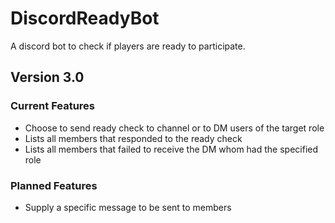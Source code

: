 # DiscordReadyBot
A discord bot to check if players are ready to participate.

## Version 3.0

### Current Features
* Choose to send ready check to channel or to DM users of the target role
* Lists all members that responded to the ready check
* Lists all members that failed to receive the DM whom had the specified role

### Planned Features
* Supply a specific message to be sent to members